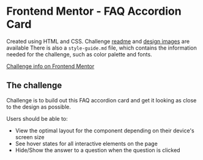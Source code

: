 # Frontend Mentor - FAQ Accordion Card

Created using HTML and CSS.
Challenge [readme](./readme-challenge.md/) and [design images](./design/) are available
There is also a `style-guide.md` file, which contains the information needed for the challenge, such as color palette and fonts.

<!-- [View result site](#) -->

[Challenge info on Frontend Mentor](https://www.frontendmentor.io/challenges/faq-accordion-card-XlyjD0Oam)

## The challenge

Challenge is to build out this FAQ accordion card and get it looking as close to the design as possible.

Users should be able to:

- View the optimal layout for the component depending on their device's screen size
- See hover states for all interactive elements on the page
- Hide/Show the answer to a question when the question is clicked